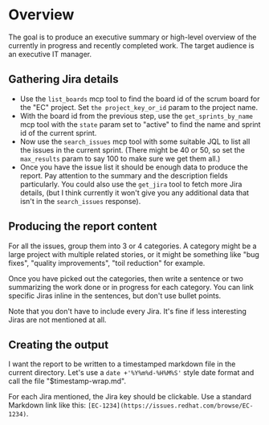 # Overview

The goal is to produce an executive summary or high-level overview of the
currently in progress and recently completed work. The target audience is an
executive IT manager.

## Gathering Jira details

- Use the `list_boards` mcp tool to find the board id of the scrum board for
  the "EC" project. Set `the project_key_or_id` param to the project name.
- With the board id from the previous step, use the `get_sprints_by_name` mcp
  tool with the `state` param set to "active" to find the name and sprint id
  of the current sprint.
- Now use the `search_issues` mcp tool with some suitable JQL to list all the
  issues in the current sprint. (There might be 40 or 50, so set the
  `max_results` param to say 100 to make sure we get them all.)
- Once you have the issue list it should be enough data to produce the report.
  Pay attention to the summary and the description fields particularly. You
  could also use the `get_jira` tool to fetch more Jira details, (but I think
  currently it won't give you any additional data that isn't in the
  `search_issues` response).

## Producing the report content

For all the issues, group them into 3 or 4 categories. A category might be a
large project with multiple related stories, or it might be something like
"bug fixes", "quality improvements", "toil reduction" for example.

Once you have picked out the categories, then write a sentence or two
summarizing the work done or in progress for each category. You can link
specific Jiras inline in the sentences, but don't use bullet points.

Note that you don't have to include every Jira. It's fine if less interesting
Jiras are not mentioned at all.

## Creating the output

I want the report to be written to a timestamped markdown file in the current
directory. Let's use a `date +'%Y%m%d-%H%M%S'` style date format and call the
file "$timestamp-wrap.md".

For each Jira mentioned, the Jira key should be clickable. Use a standard
Markdown link like this: `[EC-1234](https://issues.redhat.com/browse/EC-1234)`.
